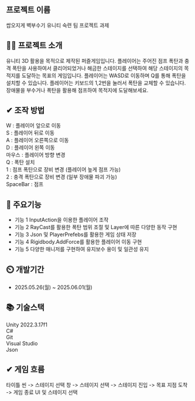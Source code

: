 ## 프로젝트 이름
쌉오지게 벽부수기
유니티 숙련 팀 프로젝트 과제    
## 👨‍🏫 프로젝트 소개
유니티 3D 활용을 목적으로 제작된 퍼즐게임입니다.
플레이어는 주어진 점프 폭탄과 충격 폭탄을 사용하여서 클리어되었거나 해금한 스테이지를 선택하여 해당 스테이지의 목적지를 도달하는 목표의 게임입니다.
플레이어는 WASD로 이동하며 Q를 통해 폭탄을 설치할 수 있습니다. 플레이어는 키보드의 1,2번을 눌러서 폭탄을 교체할 수 있습니다.
장애물을 부수거나 폭탄을 활용해 점프하여 목적지에 도달해보세요.

## ✔ 조작 방법
   W : 플레이어 앞으로 이동 <br/>
   S : 플레이어 뒤로 이동 <br/>
   A : 플레이어 오른쪽으로 이동 <br/>
   D : 플레이어 왼쪽 이동 <br/>
   마우스 : 플레이어 방향 변경 <br/>
   Q : 폭탄 설치 <br/>
   1 : 점프 폭탄으로 장비 변경  (플레이어 높게 점프 가능)<br/> 
   2 : 충격 폭탄으로 장비 변경 (일부 장애물 파괴 가능)<br/> 
   SpaceBar : 점프 <br/>


## 💜 주요기능

- 기능 1
  InputAction을 이용한 플레이어 조작
- 기능 2
  RayCast를 활용한 폭탄 범위 조절 및 Layer에 따른 다양한 동작 구현 
- 기능 3
  Json 및 PlayerPrefebs를 활용한 게임 상태 저장
- 기능 4
  Rigidbody.AddForce를 활용한 플레이어 이동 구현
- 기능 5
  다양한 매니저를 구현하여 유지보수 용이 및 일관성 유지 
## ⏲️ 개발기간
- 2025.05.26(월) ~ 2025.06.01(월)


## 📚️ 기술스택

Unity 2022.3.17f1 <br/>
C# <br/>
Git <br/>
Visual Studio <br/>
Json <br/>

## ✔ 게임 흐름
타이틀 씬 -> 스테이지 선택 창 -> 스테이지 선택 -> 스테이지 진입 -> 목표 지점 도착 -> 게임 종료 UI 및 스테이지 선택

